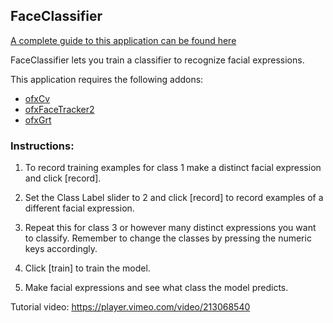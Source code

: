 ## FaceClassifier

[A complete guide to this application can be found here](http://ml4a.github.io/guides/FaceClassifier/)

FaceClassifier lets you train a classifier to recognize facial expressions. 
 
This application requires the following addons:
- [ofxCv](https://github.com/kylemcdonald/ofxCv)
- [ofxFaceTracker2](https://github.com/HalfdanJ/ofxFaceTracker2)
- [ofxGrt](https://github.com/nickgillian/ofxGrt)

 
### Instructions:
1. To record training examples for class 1 make a distinct facial expression and click [record].

2. Set the Class Label slider to 2 and click [record] to record examples of a different facial expression.

3. Repeat this for class 3 or however many distinct expressions you want to classify. Remember to change the classes by pressing the numeric keys accordingly. 

4. Click [train] to train the model.

5. Make facial expressions and see what class the model predicts.

Tutorial video: https://player.vimeo.com/video/213068540
